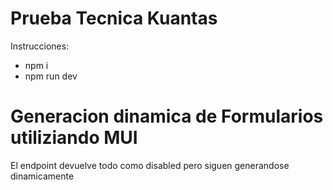 # Prueba Tecnica Kuantas

Instrucciones:
- npm i
- npm run dev

# Generacion dinamica de Formularios utiliziando MUI

El endpoint devuelve todo como disabled pero siguen generandose dinamicamente